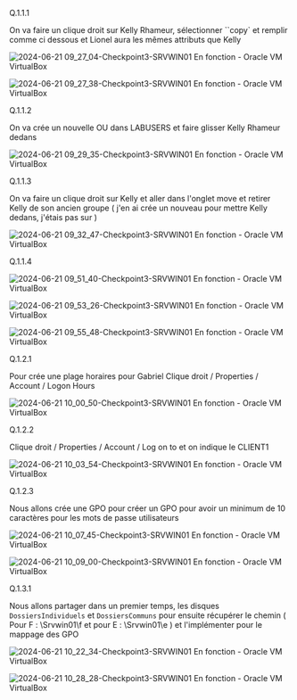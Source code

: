 Q.1.1.1

On va faire un clique droit sur Kelly Rhameur, sélectionner ``copy` et remplir comme ci dessous et Lionel aura les mêmes attributs que Kelly

![2024-06-21 09_27_04-Checkpoint3-SRVWIN01  En fonction  - Oracle VM VirtualBox](https://github.com/xYanis/Checkpoint-3/assets/161461625/15a7ba40-e92f-49f1-b08a-5835ae43a2bf)


![2024-06-21 09_27_38-Checkpoint3-SRVWIN01  En fonction  - Oracle VM VirtualBox](https://github.com/xYanis/Checkpoint-3/assets/161461625/d6c3d95d-85fc-476b-a73e-270dafc1fadb)

Q.1.1.2

On va crée un nouvelle OU dans LABUSERS et faire glisser Kelly Rhameur dedans

![2024-06-21 09_29_35-Checkpoint3-SRVWIN01  En fonction  - Oracle VM VirtualBox](https://github.com/xYanis/Checkpoint-3/assets/161461625/7b32a495-c52c-4ee0-99d9-6b5919987c4f)


Q.1.1.3

On va faire un clique droit sur Kelly et aller dans l'onglet move et retirer Kelly de son ancien groupe ( j'en ai crée un nouveau pour mettre Kelly dedans, j'étais pas sur )

![2024-06-21 09_32_47-Checkpoint3-SRVWIN01  En fonction  - Oracle VM VirtualBox](https://github.com/xYanis/Checkpoint-3/assets/161461625/61e3b5e5-78b0-42ba-866c-2a1c059b6e53)


Q.1.1.4


![2024-06-21 09_51_40-Checkpoint3-SRVWIN01  En fonction  - Oracle VM VirtualBox](https://github.com/xYanis/Checkpoint-3/assets/161461625/5a1f6fc6-2d8a-45c3-b56d-ae020cc2d6cc)

![2024-06-21 09_53_26-Checkpoint3-SRVWIN01  En fonction  - Oracle VM VirtualBox](https://github.com/xYanis/Checkpoint-3/assets/161461625/b954f680-f598-4de8-9125-5b79f840dab1)

![2024-06-21 09_55_48-Checkpoint3-SRVWIN01  En fonction  - Oracle VM VirtualBox](https://github.com/xYanis/Checkpoint-3/assets/161461625/d63f6dc4-275b-4c6f-bfe4-8265fb17d90b)

Q.1.2.1

Pour crée une plage horaires pour Gabriel
Clique droit / Properties / Account / Logon Hours



![2024-06-21 10_00_50-Checkpoint3-SRVWIN01  En fonction  - Oracle VM VirtualBox](https://github.com/xYanis/Checkpoint-3/assets/161461625/28bbf438-6de6-442e-8ef6-c9463bf516ac)



Q.1.2.2

Clique droit / Properties / Account / Log on to et on indique le CLIENT1


![2024-06-21 10_03_54-Checkpoint3-SRVWIN01  En fonction  - Oracle VM VirtualBox](https://github.com/xYanis/Checkpoint-3/assets/161461625/80ea8fcc-72fc-4093-953c-fe83a8dfb8b8)


Q.1.2.3

Nous allons crée une GPO pour créer un GPO pour avoir un minimum de 10 caractères pour les mots de passe utilisateurs

![2024-06-21 10_07_45-Checkpoint3-SRVWIN01  En fonction  - Oracle VM VirtualBox](https://github.com/xYanis/Checkpoint-3/assets/161461625/375a268c-baab-4cc6-bdb9-e7aa17d4ce2c)


![2024-06-21 10_09_00-Checkpoint3-SRVWIN01  En fonction  - Oracle VM VirtualBox](https://github.com/xYanis/Checkpoint-3/assets/161461625/3ae76da0-7cb2-4324-8caa-e48b20cf0304)





Q.1.3.1

Nous allons partager dans un premier temps, les disques `DossiersIndividuels` et `DossiersCommuns` pour ensuite récupérer le chemin ( Pour F : \\Srvwin01\f et pour E : \\Srvwin01\e )
et l'implémenter pour le mappage des GPO

![2024-06-21 10_22_34-Checkpoint3-SRVWIN01  En fonction  - Oracle VM VirtualBox](https://github.com/xYanis/Checkpoint-3/assets/161461625/ed394900-ed17-4348-9690-ee8ebacc3f77)


![2024-06-21 10_28_28-Checkpoint3-SRVWIN01  En fonction  - Oracle VM VirtualBox](https://github.com/xYanis/Checkpoint-3/assets/161461625/03eda469-abeb-41ce-8b42-510bc8d5342d)


